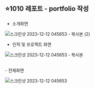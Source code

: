 ## ⭐1010 레포트 - portfolio 작성

- 소개화면
  <br>
  
![스크린샷 2023-12-12 045653 - 복사본 (2)](https://github.com/SEUNGACHOI0925/cordova/assets/112832677/590c264c-ead3-4ea1-946d-73c3c356bb0c)
<br>

- 인적 및 프로젝트 화면
  <br>

![스크린샷 2023-12-12 045653 - 복사본](https://github.com/SEUNGACHOI0925/cordova/assets/112832677/e4cfaf91-9064-41e4-b107-8069fe616bd3)


<br>
- 전체화면
  <br>

![스크린샷 2023-12-12 045653](https://github.com/SEUNGACHOI0925/cordova/assets/112832677/bcfcf5f0-722e-4644-8412-1af75c69e3f9)


<br>
